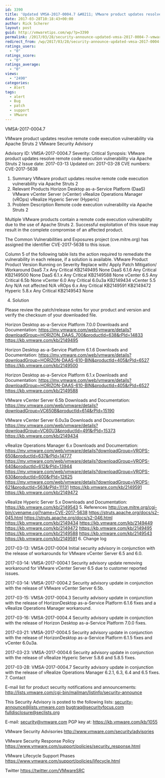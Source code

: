 ```yaml
---
id: 3390
title: 'Updated VMSA-2017-0004.7 &#8211; VMware product updates resolve remote code execution vulnerability via Apache Struts 2'
date: 2017-03-28T10:18:43+00:00
author: Rick Scherer
layout: post
guid: http://vmwaretips.com/wp/?p=3390
permalink: /2017/03/28/security-announce-updated-vmsa-2017-0004-7-vmware-product-updates-resolve-remote-code-execution-vulnerability-via-apache-struts-2/
redirect_from: /wp/2017/03/28/security-announce-updated-vmsa-2017-0004-7-vmware-product-updates-resolve-remote-code-execution-vulnerability-via-apache-struts-2/
ratings_users:
  - "0"
ratings_score:
  - "0"
ratings_average:
  - "0"
views:
  - "2490"
categories:
  - Alert
tags:
  - alert
  - Bug
  - patch
  - support
  - VMware
---
```

VMSA-2017-0004.7

VMware product updates resolve remote code execution vulnerability via Apache Struts 2
VMware Security Advisory

Advisory ID:	VMSA-2017-0004.7
Severity:	Critical
Synopsis:	VMware product updates resolve remote code execution vulnerability via Apache Struts 2
Issue date:	2017-03-13
Updated on:	2017-03-28
CVE numbers:	CVE-2017-5638

1. Summary
VMware product updates resolve remote code execution vulnerability via Apache Struts 2
2. Relevant Products
Horizon Desktop as-a-Service Platform (DaaS)
VMware vCenter Server (vCenter)
vRealize Operations Manager (vROps)
vRealize Hyperic Server (Hyperic)
3. Problem Description
Remote code execution vulnerability via Apache Struts 2

Multiple VMware products contain a remote code execution vulnerability due to the use of Apache Struts 2. Successful exploitation of this issue may result in the complete compromise of an affected product.

The Common Vulnerabilities and Exposures project (cve.mitre.org) has assigned the identifier CVE-2017-5638 to this issue.

Column 5 of the following table lists the action required to remediate the vulnerability in each release, if a solution is available.
VMware Product
Product Version
Running on
Severity
Replace with/ Apply Patch
Mitigation/ Workaround
DaaS	7.x	Any	Critical	KB2149495	None
DaaS	6.1.6	Any	Critical	KB2149500	None
DaaS	6.1.x	Any	Critical	KB2149588	None
vCenter	6.5	Any	Critical	6.5b	None
vCenter	6.0	Any	Critical	6.0u3a	KB2149434
vCenter	5.5	Any	N/A	not affected	N/A
vROps	6.x	Any	Critical	KB2149591	KB2149472
Hyperic	5.8.x	Any	Critical	KB2149543	None

4. Solution

Please review the patch/release notes for your product and version and verify the checksum of your downloaded file.

Horizon Desktop as-a-Service Platform 7.0.0
Downloads and Documentation:
https://my.vmware.com/web/vmware/details?downloadGroup=HORIZON_DAAS_700&productId=638&rPId=14833
https://kb.vmware.com/kb/2149495

Horizon Desktop as-a-Service Platform 6.1.6
Downloads and Documentation:
https://my.vmware.com/web/vmware/details?downloadGroup=HORIZON-DAAS-610-BIN&productId=405&rPId=6527
https://kb.vmware.com/kb/2149500

Horizon Desktop as-a-Service Platform 6.1.x
Downloads and Documentation:
https://my.vmware.com/web/vmware/details?downloadGroup=HORIZON-DAAS-610-BIN&productId=405&rPId=6527
https://kb.vmware.com/kb/2149588

VMware vCenter Server 6.5b
Downloads and Documentation:
https://my.vmware.com/web/vmware/details?downloadGroup=VC650B&productId=614&rPId=15190

VMware vCenter Server 6.0u3a
Downloads and Documentation:
https://my.vmware.com/web/vmware/details?downloadGroup=VC60U3&productId=491&rPId=15373
https://kb.vmware.com/kb/2149434

vRealize Operations Manager 6.x
Downloads and Documentation:
https://my.vmware.com/web/vmware/details?downloadGroup=VROPS-650&productId=637&rPId=14777
https://my.vmware.com/web/vmware/details?downloadGroup=VROPS-640&productId=612&rPId=13944
https://my.vmware.com/web/vmware/details?downloadGroup=VROPS-630&productId=600&rPId=12625
https://my.vmware.com/web/vmware/details?downloadGroup=VROPS-621&productId=563&rPId=11131
https://kb.vmware.com/kb/2149591
https://kb.vmware.com/kb/2149472

vRealize Hyperic Server 5.x
Downloads and Documentation:
https://kb.vmware.com/kb/2149543
5. References
http://cve.mitre.org/cgi-bin/cvename.cgi?name=CVE-2017-5638  https://struts.apache.org/docs/s2-045.html
https://struts.apache.org/docs/s2-046.html
https://kb.vmware.com/kb/2149434
https://kb.vmware.com/kb/2149449
https://kb.vmware.com/kb/2149472
https://kb.vmware.com/kb/2149495
https://kb.vmware.com/kb/2149588
https://kb.vmware.com/kb/2149543
https://kb.vmware.com/kb/2149591
6. Change log

2017-03-13: VMSA-2017-0004
Initial security advisory in conjunction with the release of workarounds for VMware vCenter Server 6.5 and 6.0.

2017-03-14: VMSA-2017-0004.1
Security advisory update removing workaround for VMware vCenter Server 6.5 due to customer reported issues.

2017-03-14: VMSA-2017-0004.2
Security advisory update in conjunction with the release of VMware vCenter Server 6.5b.

2017-03-15: VMSA-2017-0004.3
Security advisory update in conjunction with the release of HorizonDesktop as-a-Service Platform 6.1.6 fixes and a vRealize Operations Manager workaround.

2017-03-16: VMSA-2017-0004.4
Security advisory update in conjunction with the release of Horizon Desktop as-a-Service Platform 7.0.0 fixes.

2017-03-21: VMSA-2017-0004.5
Security advisory update in conjunction with the release of HorizonDesktop as-a-Service Platform 6.1.5 fixes and vCenter 6.0u3a.

2017-03-23: VMSA-2017-0004.6
Security advisory update in conjunction with the release of vRealize Hyperic Server 5.8.6 and 5.8.5 fixes.

2017-03-28: VMSA-2017-0004.7
Security advisory update in conjunction with the release of vRealize Operations Manager 6.2.1, 6.3, 6.4 and 6.5 fixes.
7. Contact

E-mail list for product security notifications and announcements:
http://lists.vmware.com/cgi-bin/mailman/listinfo/security-announce

This Security Advisory is posted to the following lists:
security-announce@lists.vmware.com
bugtraq@securityfocus.com
fulldisclosure@seclists.org

E-mail: security@vmware.com
PGP key at:
https://kb.vmware.com/kb/1055

VMware Security Advisories
http://www.vmware.com/security/advisories

VMware Security Response Policy
https://www.vmware.com/support/policies/security_response.html

VMware Lifecycle Support Phases
https://www.vmware.com/support/policies/lifecycle.html

Twitter
https://twitter.com/VMwareSRC
